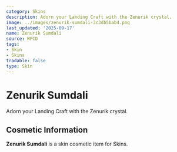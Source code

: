 ```yaml
---
category: Skins
description: Adorn your Landing Craft with the Zenurik crystal.
image: ../images/zenurik-sumdali-3c3db5bab4.png
last_updated: '2025-09-17'
name: Zenurik Sumdali
source: WFCD
tags:
- Skin
- Skins
tradable: false
type: Skin
---
```


# Zenurik Sumdali

Adorn your Landing Craft with the Zenurik crystal.

## Cosmetic Information

**Zenurik Sumdali** is a skin cosmetic item for Skins.

